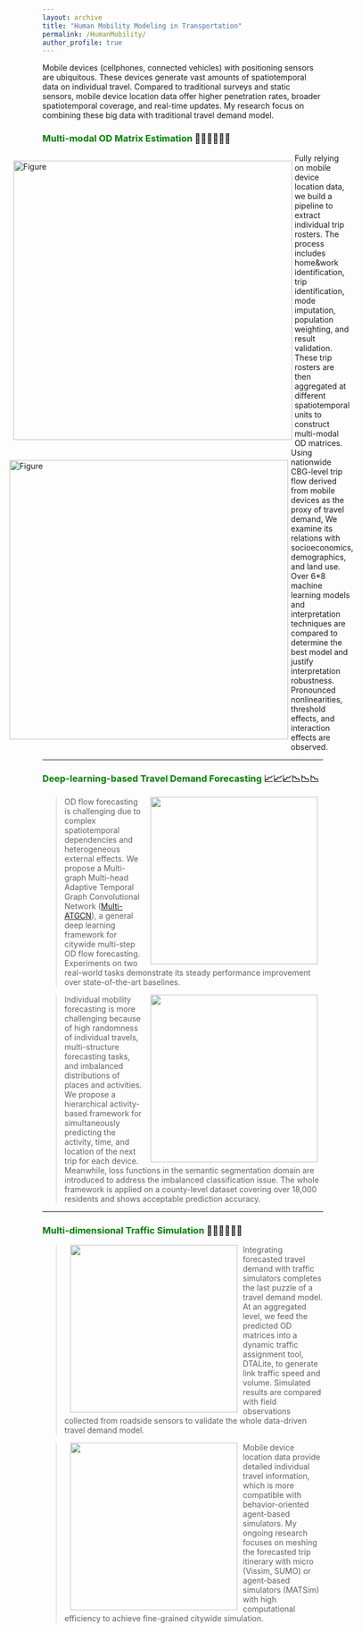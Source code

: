 ```yaml
---
layout: archive
title: "Human Mobility Modeling in Transportation"
permalink: /HumanMobility/
author_profile: true
---
```


Mobile devices (cellphones, connected vehicles) with positioning sensors are ubiquitous.
These devices generate vast amounts of spatiotemporal data on individual travel.
Compared to traditional surveys and static sensors, mobile device location data offer higher penetration rates, 
broader spatiotemporal coverage, and real-time updates.
My research focus on combining these big data with traditional travel demand model.

### <span style="color: green"> Multi-modal OD Matrix Estimation </span> 📑📑📑🚩🚩🚩

<div style="display: flex; justify-content: center; align-items: center;">
  <div style="flex: 1; text-align: left; margin-right: 5px;">
    <a href="https://drum.lib.umd.edu/items/4be96816-0aaf-4d4d-a1f0-11593c284d8b">
        <img src="https://songhuahu-umd.github.io/images/FFF1.png" alt="Figure" style="width: 500px;" />
    </a>
  </div>
  <div style="flex: 1; text-align: left; margin-right: 5px;">
    Fully relying on mobile device location data, we build a pipeline to extract individual trip rosters. The process includes 
    home&work identification, trip identification, mode imputation, population weighting, and result validation. 
    These trip rosters are then aggregated at different spatiotemporal units to construct multi-modal OD matrices.
  </div>
</div>

<div style="display: flex; justify-content: center; align-items: center;">
  <div style="flex: 1; text-align: left; margin-right: 5px;">
    <a href="https://www.sciencedirect.com/science/article/pii/S0965856423001635">
        <img src="https://songhuahu-umd.github.io/images/FF12.png" alt="Figure" style="width: 500px;" />
    </a>
  </div>
  <div style="flex: 1; text-align: left; margin-right: 5px;">
    Using nationwide CBG-level trip flow derived from mobile devices as the proxy of travel demand, 
    We examine its relations with socioeconomics, demographics, and land use. 
    Over 6*8 machine learning models and interpretation techniques are compared to determine the 
    best model and justify interpretation robustness. 
    Pronounced nonlinearities, threshold effects, and interaction effects are observed.
  </div>
</div>


---

### <span style="color: green"> Deep-learning-based Travel Demand Forecasting </span> 📈📈📈📉📉📉

> <a href="https://github.com/SonghuaHu-UMD/MultiSTGraph"><img style="float: right" src="https://songhuahu-umd.github.io/images/FF2.png" width="300" hspace="10"></a>
OD flow forecasting is challenging due to complex spatiotemporal dependencies and heterogeneous external
effects. We propose a Multi-graph Multi-head Adaptive Temporal Graph Convolutional Network ([Multi-ATGCN](https://github.com/SonghuaHu-UMD/MultiSTGraph)),
a general deep learning framework for citywide multi-step OD flow forecasting.
Experiments on two real-world tasks demonstrate its steady performance improvement over state-of-the-art baselines.

> <a href="https://www.sciencedirect.com/science/article/pii/S0968090X22003758"><img style="float: right" src="https://songhuahu-umd.github.io/images/FF16.gif" width="300" hspace="10"></a>
Individual mobility forecasting is more challenging because of high randomness of individual travels, 
multi-structure forecasting tasks, and imbalanced distributions of places and activities.
We propose a hierarchical activity-based framework for simultaneously predicting the activity, time, and location of
the next trip for each device. Meanwhile, loss functions in the semantic segmentation domain are introduced to address the imbalanced classification issue.
The whole framework is applied on a county-level dataset covering over 18,000 residents and shows acceptable prediction accuracy.

---

### <span style="color: green"> Multi-dimensional Traffic Simulation </span>🚦🚦🚦🚗🚗🚗

> <a href="https://songhuahu-umd.github.io/NextTDM/"><img style="float: left" src="https://songhuahu-umd.github.io/images/FF62.gif" width="300" hspace="10"></a>
Integrating forecasted travel demand with traffic simulators completes the last puzzle of a travel demand model.
At an aggregated level, we feed the predicted OD matrices into a dynamic traffic assignment tool, DTALite, to generate link traffic speed and volume.
Simulated results are compared with field observations collected from roadside sensors to validate the whole data-driven travel demand model.

> <a href="https://songhuahu-umd.github.io/NextTDM/"><img style="float: left" src="https://songhuahu-umd.github.io/images/FF61.gif" width="300" hspace="10"></a>
Mobile device location data provide detailed individual travel information, which is more compatible with behavior-oriented agent-based simulators. 
My ongoing research focuses on meshing the forecasted trip itinerary with micro (Vissim, SUMO) 
or agent-based simulators (MATSim) with high computational efficiency to achieve fine-grained citywide simulation. 